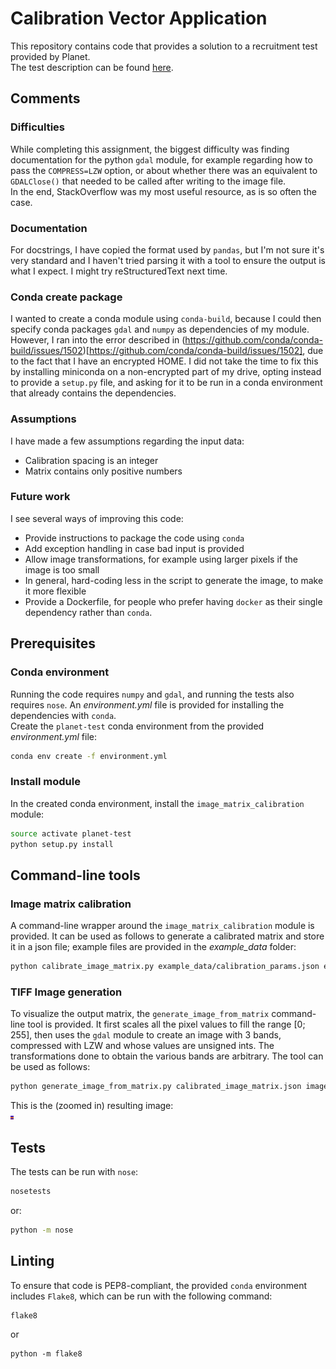 # Calibration Vector Application

This repository contains code that provides a solution to a recruitment test provided by Planet.  
The test description can be found [here](doc/test-description.md).


## Comments

### Difficulties

While completing this assignment, the biggest difficulty was finding documentation for the python `gdal` module, for example regarding how to pass the `COMPRESS=LZW` option, or about whether there was an equivalent to `GDALClose()` that needed to be called after writing to the image file.  
In the end, StackOverflow was my most useful resource, as is so often the case.

### Documentation

For docstrings, I have copied the format used by `pandas`, but I'm not sure it's very standard and I haven't tried parsing it with a tool to ensure the output is what I expect. I might try reStructuredText next time.

### Conda create package

I wanted to create a conda module using `conda-build`, because I could then specify conda packages `gdal` and `numpy` as dependencies of my module. However, I ran into the error described in (https://github.com/conda/conda-build/issues/1502)[https://github.com/conda/conda-build/issues/1502], due to the fact that I have an encrypted HOME. I did not take the time to fix this by installing miniconda on a non-encrypted part of my drive, opting instead to provide a `setup.py` file, and asking for it to be run in a conda environment that already contains the dependencies.

### Assumptions

I have made a few assumptions regarding the input data:
- Calibration spacing is an integer
- Matrix contains only positive numbers

### Future work

I see several ways of improving this code:
- Provide instructions to package the code using `conda`
- Add exception handling in case bad input is provided
- Allow image transformations, for example using larger pixels if the image is too small
- In general, hard-coding less in the script to generate the image, to make it more flexible
- Provide a Dockerfile, for people who prefer having `docker` as their single dependency rather than `conda`. 


## Prerequisites

### Conda environment

Running the code requires `numpy` and `gdal`, and running the tests also requires `nose`. An _environment.yml_ file is provided for installing the dependencies with `conda`.  
Create the `planet-test` conda environment from the provided _environment.yml_ file:
```sh
conda env create -f environment.yml
```


### Install module

In the created conda environment, install the `image_matrix_calibration` module:
```sh
source activate planet-test
python setup.py install
```


## Command-line tools

### Image matrix calibration
A command-line wrapper around the `image_matrix_calibration` module is provided. It can be used as follows to generate a calibrated matrix and store it in a json file; example files are provided in the _example_data_ folder:
```sh
python calibrate_image_matrix.py example_data/calibration_params.json example_data/image_matrix.json > calibrated_image_matrix.json
```


### TIFF Image generation

To visualize the output matrix, the `generate_image_from_matrix` command-line tool is provided. It first scales all the pixel values to fill the range [0; 255], then uses the `gdal` module to create an image with 3 bands, compressed with LZW and whose values are unsigned ints. The transformations done to obtain the various bands are arbitrary. The tool can be used as follows:
```sh
python generate_image_from_matrix.py calibrated_image_matrix.json image.tif
```


This is the (zoomed in) resulting image:  
![](doc/image.tif)


## Tests

The tests can be run with `nose`:
```sh
nosetests
```

or:
```sh
python -m nose
```


## Linting

To ensure that code is PEP8-compliant, the provided `conda` environment includes `Flake8`, which can be run with the following command:
```sh
flake8
```

or
```
python -m flake8
```
